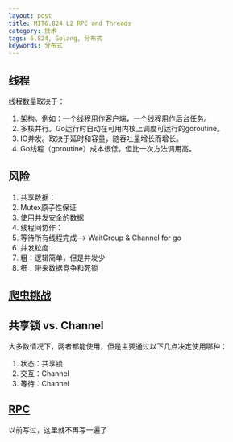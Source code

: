 ```yaml
---
layout: post
title: MIT6.824 L2 RPC and Threads
category: 技术
tags: 6.824, Golang, 分布式
keywords: 分布式
---
```

## 线程

线程数量取决于：
1. 架构。例如：一个线程用作客户端，一个线程用作后台任务。
2. 多核并行。Go运行时自动在可用内核上调度可运行的goroutine。
3. IO并发。取决于延时和容量，随吞吐量增长而增长。
4. Go线程（goroutine）成本很低，但比一次方法调用高。

## 风险

1. 共享数据：
  1. Mutex原子性保证
  2. 使用并发安全的数据
2. 线程间协作：
  1. 等待所有线程完成—> WaitGroup & Channel for go
3. 并发粒度：
  1. 粗：逻辑简单，但是并发少
  2. 细：带来数据竞争和死锁

## [爬虫挑战](https://github.com/Carey6918/MIT-6.824-2018/blob/master/src/practice/crawler.go)

## 共享锁 vs. Channel

大多数情况下，两者都能使用，但是主要通过以下几点决定使用哪种：
1. 状态：共享锁
2. 交互：Channel
3. 等待：Channel

## [RPC](https://github.com/Carey6918/PikaGo)

以前写过，这里就不再写一遍了